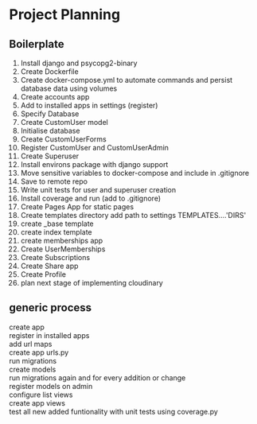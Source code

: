 # Project Planning

## Boilerplate

1. Install django and psycopg2-binary
2. Create Dockerfile
3. Create docker-compose.yml to automate commands and persist database data using volumes
4. Create accounts app
5. Add to installed apps in settings (register)
6. Specify Database
7. Create CustomUser model
8. Initialise database
9. Create CustomUserForms
10. Register CustomUser and CustomUserAdmin
11. Create Superuser
12. Install environs package with django support
13. Move sensitive variables to docker-compose and include in .gitignore
14. Save to remote repo
15. Write unit tests for user and superuser creation
16. Install coverage and run (add to .gitignore)
17. Create Pages App for static pages
18. Create templates directory add path to settings TEMPLATES....'DIRS'
19. create \_base template
20. create index template
21. create memberships app
22. Create UserMemberships
23. Create Subscriptions
24. Create Share app
25. Create Profile
26. plan next stage of implementing cloudinary

## generic process

create app  
register in installed apps  
add url maps  
create app urls.py  
run migrations  
create models  
run migrations again and for every addition or change  
register models on admin  
configure list views  
create app views  
test all new added funtionality with unit tests using coverage.py
